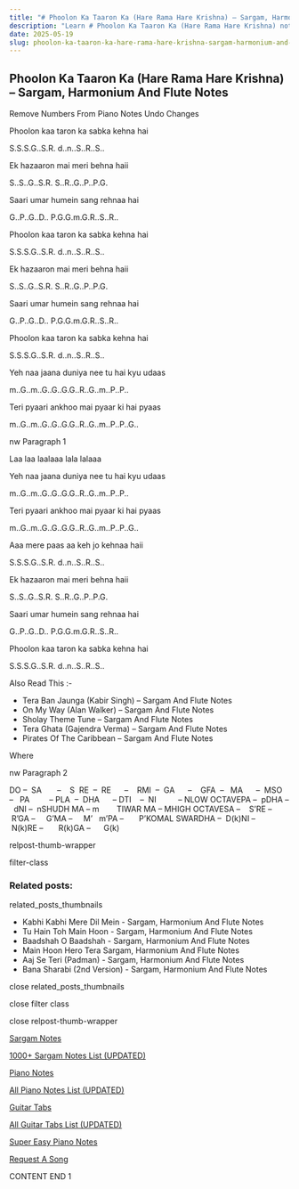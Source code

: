 ```yaml
---
title: "# Phoolon Ka Taaron Ka (Hare Rama Hare Krishna) – Sargam, Harmonium And Flute Notes"
description: "Learn # Phoolon Ka Taaron Ka (Hare Rama Hare Krishna) notes, sargam, harmonium notations and flute notes. Easy step-by-step tutorial for beginners."
date: 2025-05-19
slug: phoolon-ka-taaron-ka-hare-rama-hare-krishna-sargam-harmonium-and-flute-notes
---
```


## Phoolon Ka Taaron Ka (Hare Rama Hare Krishna) – Sargam, Harmonium And Flute Notes

Remove Numbers From Piano Notes
Undo Changes

Phoolon kaa taron ka sabka kehna hai

S.S.S.G..S.R. d..n..S..R..S..

Ek hazaaron mai meri behna haii

S..S..G..S.R. S..R..G..P..P.G.

Saari umar humein sang rehnaa hai

G..P..G..D.. P.G.G.m.G.R..S..R..

Phoolon kaa taron ka sabka kehna hai

S.S.S.G..S.R. d..n..S..R..S..

Ek hazaaron mai meri behna haii

S..S..G..S.R. S..R..G..P..P.G.

Saari umar humein sang rehnaa hai

G..P..G..D.. P.G.G.m.G.R..S..R..

Phoolon kaa taron ka sabka kehna hai

S.S.S.G..S.R. d..n..S..R..S..

Yeh naa jaana duniya nee tu hai kyu udaas

m..G..m..G..G..G.G..R..G..m..P..P..

Teri pyaari ankhoo mai pyaar ki hai pyaas

m..G..m..G..G..G.G..R..G..m..P..P..G..

nw Paragraph 1

Laa laa laalaaa lala lalaaa

Yeh naa jaana duniya nee tu hai kyu udaas

m..G..m..G..G..G.G..R..G..m..P..P..

Teri pyaari ankhoo mai pyaar ki hai pyaas

m..G..m..G..G..G.G..R..G..m..P..P..G..

Aaa mere paas aa keh jo kehnaa haii

S.S.S.G..S.R. d..n..S..R..S..

Ek hazaaron mai meri behna haii

S..S..G..S.R. S..R..G..P..P.G.

Saari umar humein sang rehnaa hai

G..P..G..D.. P.G.G.m.G.R..S..R..

Phoolon kaa taron ka sabka kehna hai

S.S.S.G..S.R. d..n..S..R..S..



Also Read This :-



* Tera Ban Jaunga (Kabir Singh) – Sargam And Flute Notes
* On My Way (Alan Walker) – Sargam And Flute Notes
* Sholay Theme Tune – Sargam And Flute Notes
* Tera Ghata (Gajendra Verma) – Sargam And Flute Notes
* Pirates Of The Caribbean – Sargam And Flute Notes

Where

nw Paragraph 2



DO –  SA       –    S  RE  –  RE      –    RMI  –  GA      –    GFA  –   MA      –  MSO  –   PA         – PLA  –  DHA      – DTI    –  NI          – NLOW OCTAVEPA –  pDHA –  dNI –  nSHUDH MA – m        TIWAR MA – MHIGH OCTAVESA –    S’RE –     R’GA –     G’MA –     M’   m’PA –       P’KOMAL SWARDHA –  D(k)NI –       N(k)RE –       R(k)GA –      G(k)



relpost-thumb-wrapper

filter-class

### Related posts:

related_posts_thumbnails

* Kabhi Kabhi Mere Dil Mein - Sargam, Harmonium And Flute Notes
* Tu Hain Toh Main Hoon - Sargam, Harmonium And Flute Notes
* Baadshah O Baadshah - Sargam, Harmonium And Flute Notes
* Main Hoon Hero Tera Sargam, Harmonium And Flute Notes
* Aaj Se Teri (Padman) - Sargam, Harmonium And Flute Notes
* Bana Sharabi (2nd Version) - Sargam, Harmonium And Flute Notes

close related_posts_thumbnails

close filter class

close relpost-thumb-wrapper

[Sargam Notes](/sargam-notes.html)

[1000+ Sargam Notes List (UPDATED)](/all-songs-list-sargam-notes.html)

[Piano Notes](/piano-notes.html)

[All Piano Notes List (UPDATED)](/all-songs-list-piano-notes.html)

[Guitar Tabs](/guitar-tabs.html)

[All Guitar Tabs List (UPDATED)](/all-songs-list-guitar-tabs.html)

[Super Easy Piano Notes](https://studywall.in/)

[Request A Song](/request-a-song.html)

CONTENT END 1

